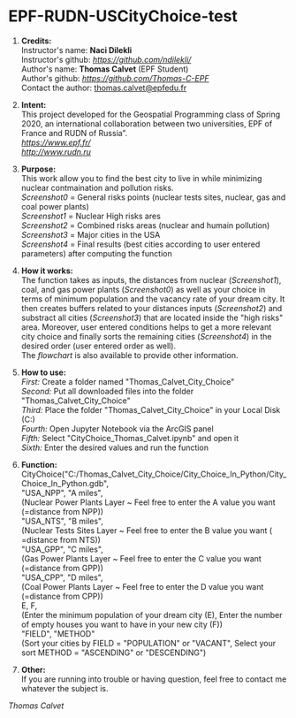 # EPF-RUDN-USCityChoice-test

1. **Credits:**  
Instructor's name: **Naci Dilekli**  
Instructor's github: *https://github.com/ndilekli/*  
Author's name: **Thomas Calvet** (EPF Student)  
Author's github: *https://github.com/Thomas-C-EPF*  
Contact the author: thomas.calvet@epfedu.fr  

2. **Intent:**  
This project developed for the Geospatial Programming class of Spring 2020, an international collaboration between two universities, EPF of France and RUDN of Russia”.  
*https://www.epf.fr/*  
*http://www.rudn.ru*  

3. **Purpose:**  
This work allow you to find the best city to live in while minimizing nuclear contmaination and pollution risks.  
*Screenshot0* = General risks points (nuclear tests sites, nuclear, gas and coal power plants)  
*Screenshot1* = Nuclear High risks ares  
*Screenshot2* = Combined risks areas (nuclear and humain pollution)  
*Screenshot3* = Major cities in the USA  
*Screenshot4* = Final results (best cities according to user entered parameters) after computing the function  

4. **How it works:**  
The function takes as inputs, the distances from nuclear (*Screenshot1*), coal, and gas power plants (*Screenshot0*) as well as your   choice in terms of minimum population and the vacancy rate of your dream city. It then creates buffers related to your distances inputs
(*Screenshot2*) and substract all cities (*Screenshot3*) that are located inside the "high risks" area. Moreover, user entered   conditions helps to get a more relevant city choice and finally sorts the remaining cities (*Screenshot4*) in the desired order (user   entered order as well).  
The *flowchart* is also available to provide other information.  

5. **How to use:**  
*First:* Create a folder named "Thomas_Calvet_City_Choice"  
*Second:* Put all downloaded files into the folder "Thomas_Calvet_City_Choice"  
*Third:* Place the folder "Thomas_Calvet_City_Choice" in your Local Disk (C:)  
*Fourth:* Open Jupyter Notebook via the ArcGIS panel  
*Fifth:* Select "CityChoice_Thomas_Calvet.ipynb" and open it  
*Sixth:* Enter the desired values and run the function  

6. **Function:**  
CityChoice("C:/Thomas_Calvet_City_Choice/City_Choice_In_Python/City_Choice_In_Python.gdb",  
"USA_NPP", "A miles",  
(Nuclear Power Plants Layer ~ Feel free to enter the A value you want (=distance from NPP))  
"USA_NTS", "B miles",  
(Nuclear Tests Sites Layer ~ Feel free to enter the B value you want ( =distance from NTS))  
"USA_GPP", "C miles",  
(Gas Power Plants Layer ~ Feel free to enter the C value you want (=distance from GPP))  
"USA_CPP", "D miles",  
(Coal Power Plants Layer ~ Feel free to enter the D value you want (=distance from CPP))  
E, F,  
(Enter the minimum population of your dream city (E), Enter the number of empty houses you want to have in your new city (F))  
"FIELD", "METHOD"  
(Sort your cities by FIELD = "POPULATION" or "VACANT", Select your sort METHOD = "ASCENDING" or "DESCENDING")  

7. **Other:**  
If you are running into trouble or having question, feel free to contact me whatever the subject is.  

*Thomas Calvet*
